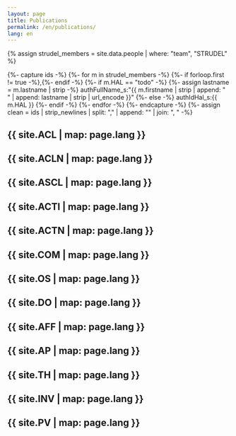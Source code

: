 ```yaml
---
layout: page
title: Publications
permalink: /en/publications/
lang: en
---
```

{% assign strudel_members = site.data.people | where: "team", "STRUDEL" %}

{%- capture ids -%}
  {%- for m in strudel_members -%}
    {%- if forloop.first != true -%},{%- endif -%}
    {%- if m.HAL == "todo" -%}
      {%- assign lastname = m.lastname | strip -%}
      authFullName_s:"{{ m.firstname | strip | append: " " | append: lastname | strip | url_encode }}"
    {%- else -%}
      authIdHal_s:{{ m.HAL }}
    {%- endif -%}
  {%- endfor -%}
{%- endcapture -%}
{%- assign clean = ids | strip_newlines | split: "," | append: "" | join: ", " -%}

<script src="{{ site.baseurl }}/assets/js/hal.js" charset="utf-8"></script>

<!-- [ACL] -->
## {{ site.ACL | map: page.lang }}
<div id="pubACL"></div>
<!-- to use markdown id naming: {: #pubACL} -->

<!-- [ACLN] -->
## {{ site.ACLN | map: page.lang }}
<div id="pubACLN"></div>

<!-- [ASCL] -->
## {{ site.ASCL | map: page.lang }}
<div id="pubASCL"></div>

<!-- [ACTI] -->
## {{ site.ACTI | map: page.lang }}
<div id="pubACTI"></div>

<!-- [ACTN] -->
## {{ site.ACTN | map: page.lang }}
<div id="pubACTN"></div>

<!-- [COM] -->
## {{ site.COM | map: page.lang }}
<div id="pubCOM"></div>

<!-- [OS] -->
## {{ site.OS | map: page.lang }}
<div id="pubOS"></div>

<!-- [DO] -->
## {{ site.DO | map: page.lang }}
<div id="pubDO"></div>

<!-- [AFF] -->
## {{ site.AFF | map: page.lang }}
<div id="pubAFF"></div>

<!-- [AP] -->
## {{ site.AP | map: page.lang }}
<div id="pubAP"></div>

<!-- [TH] -->
## {{ site.TH | map: page.lang }}
<div id="pubTH"></div>

<!-- [INV] -->
## {{ site.INV | map: page.lang }}
<div id="pubINV"></div>

<!-- [PV] -->
## {{ site.PV | map: page.lang }}
<div id="pubPV"></div>

<script defer>
  getPublicationsAuthor({{ clean }});
</script>
